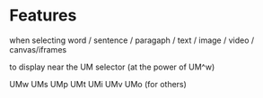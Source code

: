 <link rel="stylesheet" type="text/css" href="style.css">



# Features

when selecting word / sentence / paragaph / text / image / video / canvas/iframes

to display near the UM selector (at the power of UM^w)

UMw
UMs
UMp
UMt
UMi
UMv
UMo (for others)
